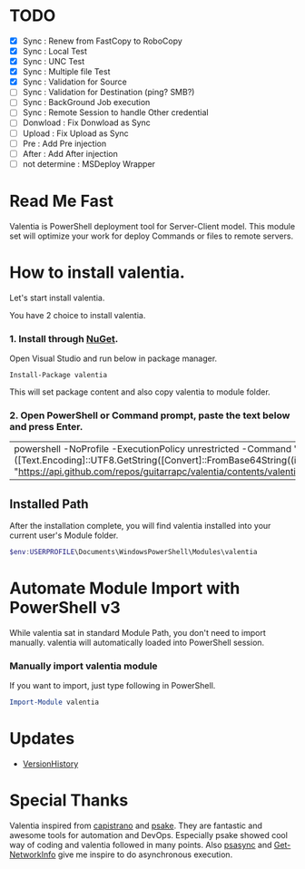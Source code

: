 # TODO

- [x] Sync : Renew from FastCopy to RoboCopy
- [x] Sync : Local Test
- [x] Sync : UNC Test
- [x] Sync : Multiple file Test
- [x] Sync : Validation for Source
- [ ] Sync : Validation for Destination (ping? SMB?)
- [ ] Sync : BackGround Job execution
- [ ] Sync : Remote Session to handle Other credential
- [ ] Donwload : Fix Donwload as Sync
- [ ] Upload : Fix Upload as Sync
- [ ] Pre : Add Pre injection
- [ ] After : Add After injection
- [ ] not determine : MSDeploy Wrapper

# Read Me Fast

Valentia is PowerShell deployment tool for Server-Client model.
This module set will optimize your work for deploy Commands or files to remote servers.

# How to install valentia.

Let's start install valentia.

You have 2 choice to install valentia.

### 1. Install through [NuGet](https://www.nuget.org/packages/valentia/). 

Open Visual Studio and run below in package manager.

```
Install-Package valentia
```

This will set package content and also copy valentia to module folder.

### 2. Open PowerShell or Command prompt, paste the text below and press Enter.

||
|----|
|powershell -NoProfile -ExecutionPolicy unrestricted -Command 'iex ([Text.Encoding]::UTF8.GetString([Convert]::FromBase64String((irm "https://api.github.com/repos/guitarrapc/valentia/contents/valentia/Tools/RemoteInstall.ps1").Content))).Remove(0,1)'|

## Installed Path

After the installation complete, you will find valentia installed into your current user's Module folder.

```PowerShell
$env:USERPROFILE\Documents\WindowsPowerShell\Modules\valentia
```

# Automate Module Import with PowerShell v3

While valentia sat in standard Module Path, you don't need to import manually. 
valentia will automatically loaded into PowerShell session.

### Manually import valentia module

If you want to import, just type following in PowerShell.

```PowerShell
Import-Module valentia
```

# Updates

- [VersionHistory](https://github.com/guitarrapc/valentia/blob/master/VersionHistory.md)

# Special Thanks
Valentia inspired from [capistrano](https://github.com/capistrano/capistrano) and [psake](https://github.com/psake/psake). They are fantastic and awesome tools for automation and DevOps. Especially psake showed cool way of coding and valentia followed in many points. Also [psasync](http://newsqlblog.com/category/powershell/powershell-concurrency/) and [Get-NetworkInfo](http://learn-powershell.net/2012/05/13/using-background-runspaces-instead-of-psjobs-for-better-performance/) give me inspire to do asynchronous execution.
